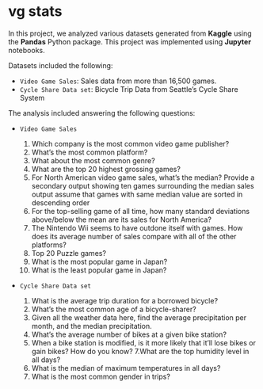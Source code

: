 # vg stats

In this project, we analyzed various datasets generated from **Kaggle** using the **Pandas** Python package. 
This project was implemented using **Jupyter** notebooks.

Datasets included the following:
* `Video Game Sales`: Sales data from more than 16,500 games.
* `Cycle Share Data set`: Bicycle Trip Data from Seattle’s Cycle Share System

The analysis included answering the following questions:
* `Video Game Sales`
    1. Which company is the most common video game publisher?
    2. What’s the most common platform?
    3. What about the most common genre?
    4. What are the top 20 highest grossing games?
    5. For North American video game sales, what’s the median?
        Provide a secondary output showing ten games surrounding the median sales output
        assume that games with same median value are sorted in descending order
    6. For the top-selling game of all time, how many standard deviations above/below the mean are its sales for North America?
    7. The Nintendo Wii seems to have outdone itself with games. How does its average number of sales compare with all of the other platforms?
    8. Top 20 Puzzle games?
    9. What is the most popular game in Japan?
    10. What is the least popular game in Japan?

* `Cycle Share Data set`
    1. What is the average trip duration for a borrowed bicycle?
    2. What’s the most common age of a bicycle-sharer?
    3. Given all the weather data here, find the average precipitation per month, and the median precipitation.
    4. What’s the average number of bikes at a given bike station?
    5. When a bike station is modified, is it more likely that it’ll lose bikes or gain bikes? How do you know?
    7.What are the top humidity level in all days?
    8. What is the median of maximum temperatures in all days?
    9. What is the most common gender in trips? 


